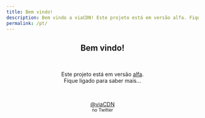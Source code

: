 ```yaml
---
title: Bem vindo!
description: Bem vindo a viaCDN! Este projeto está em versão alfa. Fique ligado para saber mais...
permalink: /pt/
---
```


<center>
<h2>Bem vindo!</h2>
<br/>
<p>Este projeto está em versão <a href="https://pt.wikipedia.org/wiki/Ciclo_de_vida_de_libera%C3%A7%C3%A3o_de_software#Alfa" target="_blank">alfa</a>. <br/>Fique ligado para saber mais...</p>
<br/>
<p><a href="https://twitter.com/viaCDN" target="_blank">@viaCDN</a> <br/><small>no Twitter</small></p>
<br/>
<br/>
</center>
